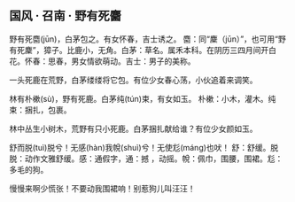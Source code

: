## 国风 · 召南 · 野有死麕

<link href="../../../css/style.css" rel="stylesheet" type="text/css" />

<div class="p">

野有死麕(jūn)，白茅包之。有女怀春，吉士诱之。
<span class="comment">
麕：同“麇（jūn）”，也可用“野有死麇”，獐子。比鹿小，无角。白茅：草名。属禾本科。在阴历三四月间开白花。怀春：思春，男女情欲萌动。吉士：男子的美称。
</span>

<div class="translation">

一头死鹿在荒野，白茅缕缕将它包。有位少女春心荡，小伙追着来调笑。

</div>

林有朴樕(sù)，野有死鹿。白茅纯(tún)束，有女如玉。
<span class="comment">
朴樕：小木，灌木。纯束：捆扎，包裹。
</span>

<div class="translation">

林中丛生小树木，荒野有只小死鹿。白茅捆扎献给谁？有位少女颜如玉。

</div>

舒而脱(tuì)脱兮！无感(hàn)我帨(shuì)兮！无使尨(máng)也吠！
<span class="comment">
舒：舒缓。脱脱：动作文雅舒缓。感：通假字，通：撼 ，动摇。帨：佩巾，围腰，围裙。尨：多毛的狗。
</span>

<div class="translation">

慢慢来啊少慌张！不要动我围裙响！别惹狗儿叫汪汪！

</div>
